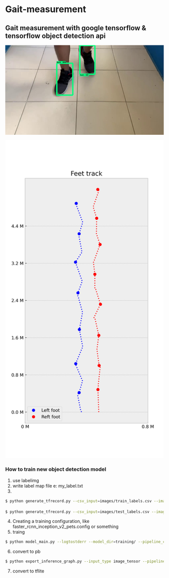 # Gait-measurement
## Gait measurement with google tensorflow & tensorflow object detection api

![preview](preview.jpg)

![track](track.png)


### How to train new object detection model
1. use labelimg 
2. write label map file e: my_label.txt
3. 
```bash
$ python generate_tfrecord.py --csv_input=images/train_labels.csv --image_dir=images/train --output_path=train.record

$ python generate_tfrecord.py --csv_input=images/test_labels.csv --image_dir=images/test --output_path=test.record
```
4. Creating a training configuration, like faster_rcnn_inception_v2_pets.config or something
5. traing 
```bash
$ python model_main.py --logtostderr --model_dir=training/ --pipeline_config_path=training/faster_rcnn_inception_v2_pets.config
```
6. convert to pb 
```bash
$ python export_inference_graph.py --input_type image_tensor --pipeline_config_path ./my/ssdlite_mobilenet_v2_coco_2012/ssdlite_mobilenet_v2_coco_2012.config --trained_checkpoint_prefix ./tf_detection_model_zoo/blue_point/ model.ckpt --output_directory blue_point
```
7. convert to tflite
